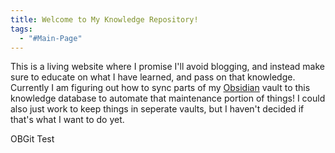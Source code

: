```yaml
---
title: Welcome to My Knowledge Repository!
tags:
  - "#Main-Page"
---
```


This is a living website where I promise I'll avoid blogging, and instead make sure to educate on what I have learned, and pass on that knowledge. Currently I am figuring out how to sync parts of my [Obsidian](https://obsidian.md/) vault to this knowledge database to automate that maintenance portion of things! I could also just work to keep things in seperate vaults, but I haven't decided if that's what I want to do yet.

OBGit Test